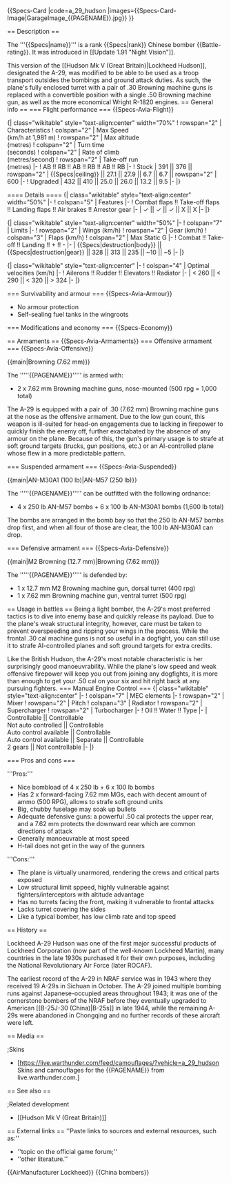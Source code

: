{{Specs-Card
|code=a_29_hudson
|images={{Specs-Card-Image|GarageImage_{{PAGENAME}}.jpg}}
}}

== Description ==
<!-- ''In the description, the first part should be about the history of and the creation and combat usage of the aircraft, as well as its key features. In the second part, tell the reader about the aircraft in the game. Insert a screenshot of the vehicle, so that if the novice player does not remember the vehicle by name, he will immediately understand what kind of vehicle the article is talking about.'' -->
The '''{{Specs|name}}''' is a rank {{Specs|rank}} Chinese bomber {{Battle-rating}}. It was introduced in [[Update 1.91 "Night Vision"]].

This version of the [[Hudson Mk V (Great Britain)|Lockheed Hudson]], designated the A-29, was modified to be able to be used as a troop transport outsides the bombings and ground attack duties. As such, the plane's fully enclosed turret with a pair of .30 Browning machine guns is replaced with a convertible position with a single .50 Browning machine gun, as well as the more economical Wright R-1820 engines. 
== General info ==
=== Flight performance ===
{{Specs-Avia-Flight}}
<!-- ''Describe how the aircraft behaves in the air. Speed, manoeuvrability, acceleration and allowable loads - these are the most important characteristics of the vehicle.'' -->

{| class="wikitable" style="text-align:center" width="70%"
! rowspan="2" | Characteristics
! colspan="2" | Max Speed<br>(km/h at 1,981 m)
! rowspan="2" | Max altitude<br>(metres)
! colspan="2" | Turn time<br>(seconds)
! colspan="2" | Rate of climb<br>(metres/second)
! rowspan="2" | Take-off run<br>(metres)
|-
! AB !! RB !! AB !! RB !! AB !! RB
|-
! Stock
| 391 || 376 || rowspan="2" | {{Specs|ceiling}} || 27.1 || 27.9 || 6.7 || 6.7 || rowspan="2" | 600
|-
! Upgraded
| 432 || 410 || 25.0 || 26.0 || 13.2 || 9.5
|-
|}

==== Details ====
{| class="wikitable" style="text-align:center" width="50%"
|-
! colspan="5" | Features
|-
! Combat flaps !! Take-off flaps !! Landing flaps !! Air brakes !! Arrestor gear
|-
| ✓ || ✓ || ✓ || X || X     <!-- ✓ -->
|-
|}

{| class="wikitable" style="text-align:center" width="50%"
|-
! colspan="7" | Limits
|-
! rowspan="2" | Wings (km/h)
! rowspan="2" | Gear (km/h)
! colspan="3" | Flaps (km/h)
! colspan="2" | Max Static G
|-
! Combat !! Take-off !! Landing !! + !! -
|-
| {{Specs|destruction|body}} || {{Specs|destruction|gear}} || 328 || 313 || 235 || ~10 || ~5
|-
|}

{| class="wikitable" style="text-align:center"
|-
! colspan="4" | Optimal velocities (km/h)
|-
! Ailerons !! Rudder !! Elevators !! Radiator
|-
| < 260 || < 290 || < 320 || > 324
|-
|}

=== Survivability and armour ===
{{Specs-Avia-Armour}}
<!-- ''Examine the survivability of the aircraft. Note how vulnerable the structure is and how secure the pilot is, whether the fuel tanks are armoured, etc. Describe the armour, if there is any, and also mention the vulnerability of other critical aircraft systems.'' -->

* No armour protection
* Self-sealing fuel tanks in the wingroots

=== Modifications and economy ===
{{Specs-Economy}}

== Armaments ==
{{Specs-Avia-Armaments}}
=== Offensive armament ===
{{Specs-Avia-Offensive}}
<!-- ''Describe the offensive armament of the aircraft, if any. Describe how effective the cannons and machine guns are in a battle, and also what belts or drums are better to use. If there is no offensive weaponry, delete this subsection.'' -->
{{main|Browning (7.62 mm)}}

The '''''{{PAGENAME}}''''' is armed with:

* 2 x 7.62 mm Browning machine guns, nose-mounted (500 rpg = 1,000 total)

The A-29 is equipped with a pair of .30 (7.62 mm) Browning machine guns at the nose as the offensive armament. Due to the low gun count, this weapon is ill-suited for head-on engagements due to lacking in firepower to quickly finish the enemy off, further exactabated by the absence of any armour on the plane. Because of this, the gun's primary usage is to strafe at soft ground targets (trucks, gun positions, etc.) or an AI-controlled plane whose flew in a more predictable pattern.

=== Suspended armament ===
{{Specs-Avia-Suspended}}
<!-- ''Describe the aircraft's suspended armament: additional cannons under the wings, bombs, rockets and torpedoes. This section is especially important for bombers and attackers. If there is no suspended weaponry remove this subsection.'' -->
{{main|AN-M30A1 (100 lb)|AN-M57 (250 lb)}}

The '''''{{PAGENAME}}''''' can be outfitted with the following ordnance:

* 4 x 250 lb AN-M57 bombs + 6 x 100 lb AN-M30A1 bombs (1,600 lb total)

The bombs are arranged in the bomb bay so that the 250 lb AN-M57 bombs drop first, and when all four of those are clear, the 100 lb AN-M30A1 can drop.

=== Defensive armament ===
{{Specs-Avia-Defensive}}
<!-- ''Defensive armament with turret machine guns or cannons, crewed by gunners. Examine the number of gunners and what belts or drums are better to use. If defensive weaponry is not available, remove this subsection.'' -->
{{main|M2 Browning (12.7 mm)|Browning (7.62 mm)}}

The '''''{{PAGENAME}}''''' is defended by:

* 1 x 12.7 mm M2 Browning machine gun, dorsal turret (400 rpg)
* 1 x 7.62 mm Browning machine gun, ventral turret (500 rpg)

== Usage in battles ==
Being a light bomber, the A-29's most preferred tactics is to dive into enemy base and quickly release its payload. Due to the plane's weak structural integrity, however, care must be taken to prevent overspeeding and ripping your wings in the process. While the frontal .30 cal machine guns is not so useful in a dogfight, you can still use it to strafe AI-controlled planes and soft ground targets for extra credits.

Like the British Hudson, the A-29's most notable characteristic is her surprisingly good manoeuvrability. While the plane's low speed and weak offensive firepower will keep you out from joining any dogfights, it is more than enough to get your .50 cal on your six and hit right back at any pursuing fighters.
=== Manual Engine Control ===
{| class="wikitable" style="text-align:center"
|-
! colspan="7" | MEC elements
|-
! rowspan="2" | Mixer
! rowspan="2" | Pitch
! colspan="3" | Radiator
! rowspan="2" | Supercharger
! rowspan="2" | Turbocharger
|-
! Oil !! Water !! Type
|-
| Controllable || Controllable<br>Not auto controlled || Controllable<br>Auto control available || Controllable<br>Auto control available || Separate || Controllable<br>2 gears || Not controllable
|-
|}

=== Pros and cons ===
<!-- ''Summarise and briefly evaluate the vehicle in terms of its characteristics and combat effectiveness. Mark its pros and cons in the bulleted list. Try not to use more than 6 points for each of the characteristics. Avoid using categorical definitions such as "bad", "good" and the like - use substitutions with softer forms such as "inadequate" and "effective".'' -->

'''Pros:'''

* Nice bombload of 4 x 250 lb + 6 x 100 lb bombs
* Has 2 x forward-facing 7.62 mm MGs, each with decent amount of ammo (500 RPG), allows to strafe soft ground units
* Big, chubby fuselage may soak up bullets
* Adequate defensive guns: a powerful .50 cal protects the upper rear, and a 7.62 mm protects the downward rear which are common directions of attack
* Generally manoeuvrable at most speed
* H-tail does not get in the way of the gunners

'''Cons:'''

* The plane is virtually unarmored, rendering the crews and critical parts exposed
* Low structural limit sppeed, highly vulnerable against fighters/interceptors with altitude advantage
* Has no turrets facing the front, making it vulnerable to frontal attacks
* Lacks turret covering the sides
* Like a typical bomber, has low climb rate and top speed

== History ==
<!-- ''Describe the history of the creation and combat usage of the aircraft in more detail than in the introduction. If the historical reference turns out to be too long, take it to a separate article, taking a link to the article about the vehicle and adding a block "/History" (example: <nowiki>https://wiki.warthunder.com/(Vehicle-name)/History</nowiki>) and add a link to it here using the <code>main</code> template. Be sure to reference text and sources by using <code><nowiki><ref></ref></nowiki></code>, as well as adding them at the end of the article with <code><nowiki><references /></nowiki></code>. This section may also include the vehicle's dev blog entry (if applicable) and the in-game encyclopedia description (under <code><nowiki>=== In-game description ===</nowiki></code>, also if applicable).'' -->
Lockheed A-29 Hudson was one of the first major successful products of Lockheed Corporation (now part of the well-known Lockheed Martin), many countries in the late 1930s purchased it for their own purposes, including the National Revolutionary Air Force (later ROCAF).

The earliest record of the A-29 in NRAF service was in 1943 where they received 19 A-29s in Sichuan in October. The A-29 joined multiple bombing runs against Japanese-occupied areas throughout 1943; it was one of the cornerstone bombers of the NRAF before they eventually upgraded to American [[B-25J-30 (China)|B-25s]] in late 1944, while the remaining A-29s were abandoned in Chongqing and no further records of these aircraft were left.

== Media ==
<!-- ''Excellent additions to the article would be video guides, screenshots from the game, and photos.'' -->

;Skins

* [https://live.warthunder.com/feed/camouflages/?vehicle=a_29_hudson Skins and camouflages for the {{PAGENAME}} from live.warthunder.com.]

== See also ==
<!-- ''Links to the articles on the War Thunder Wiki that you think will be useful for the reader, for example:''
* ''reference to the series of the aircraft;''
* ''links to approximate analogues of other nations and research trees.'' -->

;Related development

* [[Hudson Mk V (Great Britain)]]

== External links ==
''Paste links to sources and external resources, such as:''

* ''topic on the official game forum;''
* ''other literature.''

{{AirManufacturer Lockheed}}
{{China bombers}}